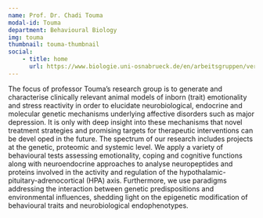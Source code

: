 ```yaml
---
name: Prof. Dr. Chadi Touma
modal-id: Touma
department: Behavioural Biology
img: touma
thumbnail: touma-thumbnail
social:
    - title: home
      url: https://www.biologie.uni-osnabrueck.de/en/arbeitsgruppen/verhaltensbiologie.html
---
```


The focus  of professor  Touma’s research  group is  to generate  and characterise clinically relevant  animal  models  of  inborn  (trait) 
emotionality and stress  reactivity  in  order  to elucidate   neurobiological,   endocrine   and   molecular 
genetic   mechanisms   underlying affective  disorders such  as  major  depression.  It  is  only  with  deep  insight  into  these 
mechanisms   that   novel   treatment   strategies   and   promising   targets   for   therapeutic interventions can be devel
oped in the future. The  spectrum  of  our research includes  projects at  the  genetic,  proteomic  and  systemic 
level. We apply a variety of behavioural tests assessing emotionality, coping and cognitive functions  along  with 
neuroendocrine  approaches  to  analyse neuropeptides and  proteins involved  in the activity  and  regulation  of  the 
hypothalamic-pituitary-adrenocortical  (HPA) axis.   Furthermore, we   use paradigms addressing   the interaction   between   genetic 
predispositions    and    environmental    influences,    shedding    light    on    the    epigenetic 
modification of behavioural traits and neurobiological endophenotypes. 